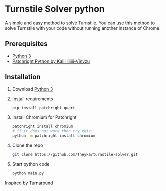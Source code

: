 # Turnstile Solver python
A simple and easy method to solve Turnstile. You can use this method to solve Turnstile with your code without running another instance of Chrome.

## Prerequisites

* [Python 3](https://www.python.org/)
* [Patchright Python by Kaliiiiiiiiii-Vinyzu](https://github.com/Kaliiiiiiiiii-Vinyzu/patchright-python)

## Installation

1. Download [Python 3](https://www.python.org/)

2. Install requirements
   ```bash
   pip install patchright quart
   ```

3. Install Chromium for Patchright
   ```bash
   patchright install chromium
   # if it does not work then try this:
   python -m patchright install chromium
   ```

4. Clone the repo
   ```bash
   git clone https://github.com/Theyka/turnstile-solver.git
   ```
5. Start python code
   ```bash
   python main.py
   ```


Inspired by [Turnaround](https://github.com/Body-Alhoha/turnaround)
